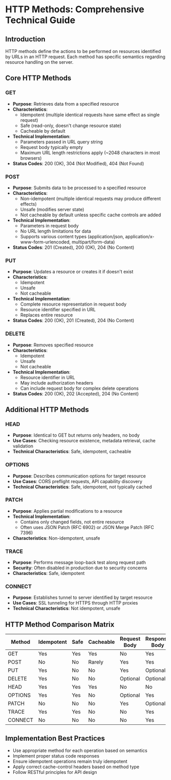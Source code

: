 
# HTTP Methods: Comprehensive Technical Guide

## Introduction
HTTP methods define the actions to be performed on resources identified by URLs in an HTTP request. Each method has specific semantics regarding resource handling on the server.

## Core HTTP Methods

### GET
- **Purpose**: Retrieves data from a specified resource
- **Characteristics**:
  - Idempotent (multiple identical requests have same effect as single request)
  - Safe (read-only, doesn't change resource state)
  - Cacheable by default
- **Technical Implementation**:
  - Parameters passed in URL query string
  - Request body typically empty
  - Maximum URL length restrictions apply (~2048 characters in most browsers)
- **Status Codes**: 200 (OK), 304 (Not Modified), 404 (Not Found)

### POST
- **Purpose**: Submits data to be processed to a specified resource
- **Characteristics**:
  - Non-idempotent (multiple identical requests may produce different effects)
  - Unsafe (modifies server state)
  - Not cacheable by default unless specific cache controls are added
- **Technical Implementation**:
  - Parameters in request body
  - No URL length limitations for data
  - Supports various content types (application/json, application/x-www-form-urlencoded, multipart/form-data)
- **Status Codes**: 201 (Created), 200 (OK), 204 (No Content)

### PUT
- **Purpose**: Updates a resource or creates it if doesn't exist
- **Characteristics**:
  - Idempotent
  - Unsafe
  - Not cacheable
- **Technical Implementation**:
  - Complete resource representation in request body
  - Resource identifier specified in URL
  - Replaces entire resource
- **Status Codes**: 200 (OK), 201 (Created), 204 (No Content)

### DELETE
- **Purpose**: Removes specified resource
- **Characteristics**:
  - Idempotent
  - Unsafe
  - Not cacheable
- **Technical Implementation**:
  - Resource identifier in URL
  - May include authorization headers
  - Can include request body for complex delete operations
- **Status Codes**: 200 (OK), 202 (Accepted), 204 (No Content)

## Additional HTTP Methods

### HEAD
- **Purpose**: Identical to GET but returns only headers, no body
- **Use Cases**: Checking resource existence, metadata retrieval, cache validation
- **Technical Characteristics**: Safe, idempotent, cacheable

### OPTIONS
- **Purpose**: Describes communication options for target resource
- **Use Cases**: CORS preflight requests, API capability discovery
- **Technical Characteristics**: Safe, idempotent, not typically cached

### PATCH
- **Purpose**: Applies partial modifications to a resource
- **Technical Implementation**:
  - Contains only changed fields, not entire resource
  - Often uses JSON Patch (RFC 6902) or JSON Merge Patch (RFC 7396)
- **Characteristics**: Non-idempotent, unsafe

### TRACE
- **Purpose**: Performs message loop-back test along request path
- **Security**: Often disabled in production due to security concerns
- **Characteristics**: Safe, idempotent

### CONNECT
- **Purpose**: Establishes tunnel to server identified by target resource
- **Use Cases**: SSL tunneling for HTTPS through HTTP proxies
- **Technical Characteristics**: Not idempotent, unsafe

## HTTP Method Comparison Matrix

| Method  | Idempotent | Safe | Cacheable | Request Body | Response Body |
|---------|------------|------|-----------|--------------|---------------|
| GET     | Yes        | Yes  | Yes       | No           | Yes           |
| POST    | No         | No   | Rarely    | Yes          | Yes           |
| PUT     | Yes        | No   | No        | Yes          | Optional      |
| DELETE  | Yes        | No   | No        | Optional     | Optional      |
| HEAD    | Yes        | Yes  | Yes       | No           | No            |
| OPTIONS | Yes        | Yes  | No        | Optional     | Yes           |
| PATCH   | No         | No   | No        | Yes          | Optional      |
| TRACE   | Yes        | Yes  | No        | No           | Yes           |
| CONNECT | No         | No   | No        | No           | Yes           |

## Implementation Best Practices
- Use appropriate method for each operation based on semantics
- Implement proper status code responses
- Ensure idempotent operations remain truly idempotent
- Apply correct cache-control headers based on method type
- Follow RESTful principles for API design